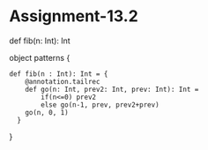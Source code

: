 # Assignment-13.2



def fib(n: Int): Int

object patterns {

    def fib(n : Int): Int = {
        @annotation.tailrec
        def go(n: Int, prev2: Int, prev: Int): Int =
            if(n<=0) prev2 
            else go(n-1, prev, prev2+prev)
        go(n, 0, 1)
      }
}
